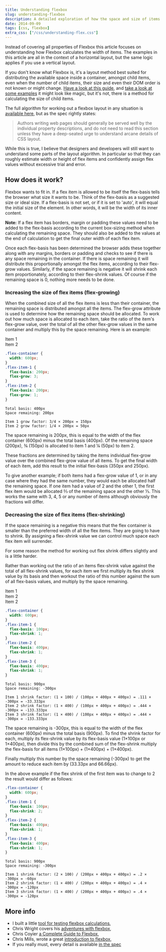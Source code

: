 ```yaml
---
title: Understanding flexbox
slug: understanding-flexbox
description: A detailed exploration of how the space and size of items are determined when using flexbox.
date: 2014-09-09
tags: [css, flexbox]
extra_css: ["/css/understanding-flex.css"]
---
```


Instead of covering all properties of Flexbox this article focuses on understanding how Flexbox calculates the width of items. The examples in this article are all in the context of a horizontal layout, but the same logic applies if you use a vertical layout.

If you don't know what Flexbox is, it's a layout method best suited for distributing the available space inside a container, amongst child items, even when the number of child items, their size and even their DOM order is not known or might change. [Have a look at this guide](http://css-tricks.com/snippets/css/a-guide-to-flexbox/), and [take a look at some examples](http://codepen.io/MadeByMike/pen/26cb650eaef356da925e75139537f74e) it might look like magic, but it's not, there is a method for calculating the size of child items.

The full algorithm for working out a flexbox layout in any situation is [available here](http://dev.w3.org/csswg/css-flexbox/#layout-algorithm), but as the spec rightly states:

<blockquote>Authors writing web pages should generally be served well by the individual property descriptions, and do not need to read this section unless they have a deep-seated urge to understand arcane details of CSS layout.</blockquote>

While this is true, I believe that designers and developers will still want to understand some parts of the layout algorithm. In particular so that they can roughly estimate width or height of flex items and confidently assign flex values without excessive trial and error.

## How does it work?

Flexbox wants to fit in. If a flex item is allowed to be itself the flex-basis tells the browser what size it wants to be. Think of the flex-basis as a suggested size or ideal size. If a flex-basis is not set, or if it is set to 'auto', it will equal the initial size of the element. In other words, it will be the width of its inner content.

**Note:** If a flex item has borders, margin or padding these values need to be added to the flex-basis according to the current box-sizing method when calculating the remaining space. They should also be added to the values at the end of calculation to get the final outer width of each flex item.

Once each flex-basis has been determined the browser adds these together along with any margins, borders or padding and checks to see if there is any space remaining in the container. If there is space remaining it will distribute this proportionally amongst the flex items, according to their flex-grow values. Similarly, if the space remaining is negative it will shrink each item proportionately, according to their flex-shrink values. Of course if the remaining space is 0, nothing more needs to be done.

### Increasing the size of flex items (flex-growing)

When the combined size of all the flex items is less than their container, the remaining space is distributed amongst all the items. The flex-grow attribute is used to determine how the remaining space should be allocated. To work out how much space is allocated to each item, take the ratio of the item's flex-grow value, over the total of all the other flex-grow values in the same container and multiply this by the space remaining. Here is an example:

<div id="example-static-flex-1" class="flex-container">
	<div class="flex-item flex-item-1"><span>Item 1</span></div>
	<div class="flex-item flex-item-2"><span>Item 2</span></div>
</div>

```css
.flex-container {
  width: 600px;
}
.flex-item-1 {
  flex-basis: 200px;
  flex-grow: 3;
}
.flex-item-2 {
  flex-basis: 200px;
  flex-grow: 1;
}
```

```
Total basis: 400px
Space remaining: 200px

Item 1 grow factor: 3/4 × 200px = 150px
Item 2 grow factor: 1/4 × 200px = 50px
```

The space remaining is 200px, this is equal to the width of the flex container (600px) minus the total basis (400px). Of the remaining space (200px), ¾ (150px) is allocated to item 1 and ¼ (50px) to item 2.

These fractions are determined by taking the items individual flex-grow value over the combined flex-grow value of all items. To get the final width of each item, add this result to the initial flex-basis (350px and 250px).

To give another example; if both items had a flex-grow value of 1, or in any case where they had the same number, they would each be allocated half the remaining space. If one item had a value of 2 and the other 1, the first flex item would be allocated ⅔ of the remaining space and the other ⅓. This works the same with 3, 4, 5 or any number of items although obviously the fractions will differ.

### Decreasing the size of flex items (flex-shrinking)

If the space remaining is a negative this means that the flex container is smaller than the preferred width of all the flex items. They are going to have to shrink. By assigning a flex-shrink value we can control much space each flex item will surrender.

For some reason the method for working out flex shrink differs slightly and is a little harder.

Rather than working out the ratio of an items flex-shrink value against the total of all flex-shrink values, for each item we first multiply its flex shrink value by its basis and then workout the ratio of this number against the sum of all flex-basis values, and multiply by the space remaining.

<div id="example-static-flex-2" class="flex-container">
	<div class="flex-item flex-item-1"><span>Item 1</span></div>
	<div class="flex-item flex-item-2"><span>Item 2</span></div>
	<div class="flex-item flex-item-3"><span>Item 2</span></div>
</div>

```css
.flex-container {
  width: 600px;
}
.flex-item-1 {
  flex-basis: 100px;
  flex-shrink: 1;
}
.flex-item-2 {
  flex-basis: 400px;
  flex-shrink: 1;
}
.flex-item-3 {
  flex-basis: 400px;
  flex-shrink: 1;
}
```

```
Total basis: 900px
Space remaining: -300px

Item 1 shrink factor: (1 × 100) / (100px + 400px + 400px) = .111 × -300px = -33.333px
Item 2 shrink factor: (1 × 400) / (100px + 400px + 400px) = .444 × -300px = -133.333px
Item 3 shrink factor: (1 × 400) / (100px + 400px + 400px) = .444 × -300px = -133.333px
```

The space remaining is -300px, this is equal to the width of the flex container (600px) minus the total basis (900px). To find the shrink factor for each, multiply its flex-shrink value by its flex-basis value (1&times;100px or 1&times;400px), then divide this by the combined sum of the flex-shrink multiply the flex-basis for all items (1&times;100px) + (1&times;400px) + (1&times;400px).

Finally multiply this number by the space remaining (-300px) to get the amount to reduce each item by (33.33px and 66.66px).

In the above example if the flex shrink of the first item was to change to 2 the result would differ as follows:

```css
.flex-container {
  width: 600px;
}
.flex-item-1 {
  flex-basis: 100px;
  flex-shrink: 2;
}
.flex-item-2 {
  flex-basis: 400px;
  flex-shrink: 1;
}
.flex-item-3 {
  flex-basis: 400px;
  flex-shrink: 1;
}
```

```
Total basis: 900px
Space remaining: -300px

Item 1 shrink factor: (2 × 100) / (200px + 400px + 400px) = .2 × -300px = -60px
Item 2 shrink factor: (1 × 400) / (200px + 400px + 400px) = .4 × -300px = -120px
Item 3 shrink factor: (1 × 400) / (200px + 400px + 400px) = .4 × -300px = -120px
```

## More info

- I built a little [tool for testing flexbox calculations](/demos/flexbox-tester/),
- Chris Wright covers his [adventures with flexbox](http://chriswrightdesign.com/experiments/flexbox-adventures/),
- Chris Coyier [a Complete Guide to Flexbox](http://css-tricks.com/snippets/css/a-guide-to-flexbox/),
- Chris Mills, wrote a great [introduction to flexbox](https://dev.opera.com/articles/flexbox-basics/),
- If you really must, every detail is available [in the spec](http://dev.w3.org/csswg/css-flexbox/#layout-algorithm)
